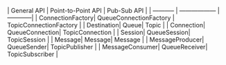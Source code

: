 | General API | Point-to-Point API | Pub-Sub API | 
| ———– | —————— | ————| 
| ConnectionFactory| QueueConnectionFactory | TopicConnectionFactory | 
| Destination| Queue| Topic | | Connection| QueueConnection| TopicConnection | 
| Session| QueueSession| TopicSession | 
| Message| Message| Message | 
| MessageProducer| QueueSender| TopicPublisher | 
| MessageConsumer| QueueReceiver| TopicSubscriber |
